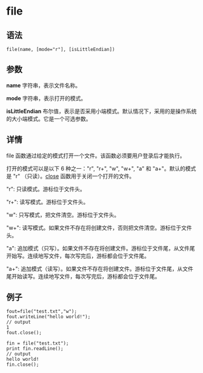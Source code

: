 # file

## 语法

`file(name, [mode="r"], [isLittleEndian])`

## 参数

**name** 字符串，表示文件名称。

**mode** 字符串，表示打开的模式。

**isLittleEndian** 布尔值，表示是否采用小端模式。默认情况下，采用的是操作系统的大小端模式。它是一个可选参数。

## 详情

file 函数通过给定的模式打开一个文件。该函数必须要用户登录后才能执行。

打开的模式可以是以下 6 种之一："r", "r+", "w", "w+", "a" 和 "a+"。默认的模式是 "r"
（只读）。[close](../c/close.html) 函数用于关闭一个打开的文件。

"r": 只读模式。游标位于文件头。

"r+": 读写模式。游标位于文件头。

"w": 只写模式，把文件清空。游标位于文件头。

"w+": 读写模式。如果文件不存在将创建文件，否则把文件清空。游标位于文件头。

"a": 追加模式（只写）。如果文件不存在将创建文件。游标位于文件尾，从文件尾开始写。连续地写文件，每次写完后，游标都会位于文件尾。

"a+": 追加模式（读写）。如果文件不存在将创建文件。游标位于文件尾，从文件尾开始读写。连续地写文件，每次写完后，游标都会位于文件尾。

## 例子

```
fout=file("test.txt","w");
fout.writeLine("hello world!");
// output
1
fout.close();

fin = file("test.txt");
print fin.readLine();
// output
hello world!
fin.close();
```

